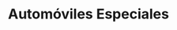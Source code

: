---
title: "Automóviles Especiales"
url: /ciudad-autonoma-de-buenos-aires/automoviles-especiales/
shop: Autowerkstatt
---